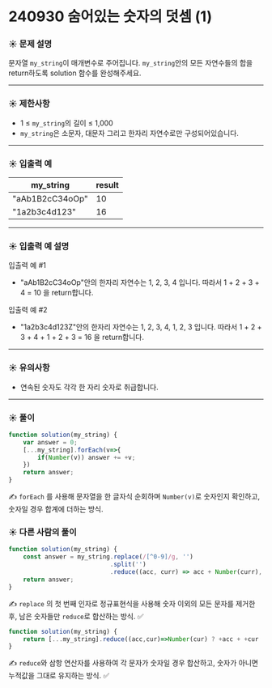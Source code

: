 # 240930 숨어있는 숫자의 덧셈 (1)

### ☀️ 문제 설명

문자열 `my_string`이 매개변수로 주어집니다. `my_string`안의 모든 자연수들의 합을 return하도록 solution 함수를 완성해주세요.

---

### ☀️ **제한사항**

- 1 ≤ `my_string`의 길이 ≤ 1,000
- `my_string`은 소문자, 대문자 그리고 한자리 자연수로만 구성되어있습니다.

---

### ☀️ **입출력 예**

| my_string | result |
| --- | --- |
| "aAb1B2cC34oOp" | 10 |
| "1a2b3c4d123" | 16 |

---

### ☀️ **입출력 예 설명**

입출력 예 #1

- "aAb1B2cC34oOp"안의 한자리 자연수는 1, 2, 3, 4 입니다. 따라서 1 + 2 + 3 + 4 = 10 을 return합니다.

입출력 예 #2

- "1a2b3c4d123Z"안의 한자리 자연수는 1, 2, 3, 4, 1, 2, 3 입니다. 따라서 1 + 2 + 3 + 4 + 1 + 2 + 3 = 16 을 return합니다.

---

### ☀️ 유의사항

- 연속된 숫자도 각각 한 자리 숫자로 취급합니다.

---

### ☀️ 풀이

```jsx
function solution(my_string) {
    var answer = 0;
    [...my_string].forEach(v=>{
        if(Number(v)) answer += +v;
    })
    return answer;
}
```

✍️ `forEach` 를 사용해 문자열을 한 글자식 순회하며 `Number(v)`로 숫자인지 확인하고, 숫자일 경우 합계에 더하는 방식.

### ☀️ 다른 사람의 풀이

```jsx
function solution(my_string) {
    const answer = my_string.replace(/[^0-9]/g, '')
                            .split('')
                            .reduce((acc, curr) => acc + Number(curr), 0);
    return answer;
}
```

✍️ `replace` 의 첫 번째 인자로 정규표현식을 사용해 숫자 이외의 모든 문자를 제거한 후, 남은 숫자들만 `reduce`로 합산하는 방식. ✅

```jsx
function solution(my_string) {
    return [...my_string].reduce((acc,cur)=>Number(cur) ? +acc + +cur : acc, 0)
}
```

✍️ `reduce`와 삼항 연산자를 사용하여 각 문자가 숫자일 경우 합산하고, 숫자가 아니면 누적값을 그대로 유지하는 방식. ✅